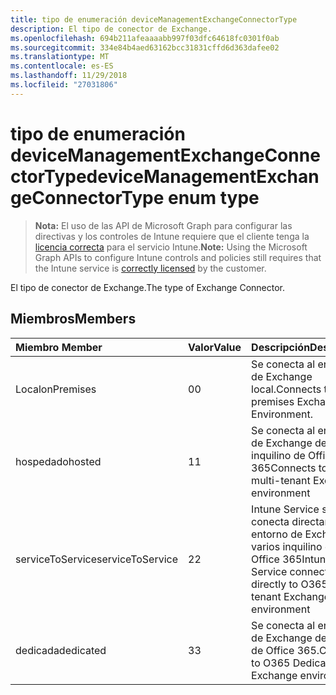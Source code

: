 ```yaml
---
title: tipo de enumeración deviceManagementExchangeConnectorType
description: El tipo de conector de Exchange.
ms.openlocfilehash: 694b211afeaaaabb997f03dfc64618fc0301f0ab
ms.sourcegitcommit: 334e84b4aed63162bcc31831cffd6d363dafee02
ms.translationtype: MT
ms.contentlocale: es-ES
ms.lasthandoff: 11/29/2018
ms.locfileid: "27031806"
---
```

# <a name="devicemanagementexchangeconnectortype-enum-type"></a><span data-ttu-id="2e12b-103">tipo de enumeración deviceManagementExchangeConnectorType</span><span class="sxs-lookup"><span data-stu-id="2e12b-103">deviceManagementExchangeConnectorType enum type</span></span>

> <span data-ttu-id="2e12b-104">**Nota:** El uso de las API de Microsoft Graph para configurar las directivas y los controles de Intune requiere que el cliente tenga la [licencia correcta](https://go.microsoft.com/fwlink/?linkid=839381) para el servicio Intune.</span><span class="sxs-lookup"><span data-stu-id="2e12b-104">**Note:** Using the Microsoft Graph APIs to configure Intune controls and policies still requires that the Intune service is [correctly licensed](https://go.microsoft.com/fwlink/?linkid=839381) by the customer.</span></span>

<span data-ttu-id="2e12b-105">El tipo de conector de Exchange.</span><span class="sxs-lookup"><span data-stu-id="2e12b-105">The type of Exchange Connector.</span></span>
## <a name="members"></a><span data-ttu-id="2e12b-106">Miembros</span><span class="sxs-lookup"><span data-stu-id="2e12b-106">Members</span></span>
|<span data-ttu-id="2e12b-107">Miembro	</span><span class="sxs-lookup"><span data-stu-id="2e12b-107">Member</span></span>|<span data-ttu-id="2e12b-108">Valor</span><span class="sxs-lookup"><span data-stu-id="2e12b-108">Value</span></span>|<span data-ttu-id="2e12b-109">Descripción</span><span class="sxs-lookup"><span data-stu-id="2e12b-109">Description</span></span>|
|:---|:---|:---|
|<span data-ttu-id="2e12b-110">Local</span><span class="sxs-lookup"><span data-stu-id="2e12b-110">onPremises</span></span>|<span data-ttu-id="2e12b-111">0</span><span class="sxs-lookup"><span data-stu-id="2e12b-111">0</span></span>|<span data-ttu-id="2e12b-112">Se conecta al entorno de Exchange local.</span><span class="sxs-lookup"><span data-stu-id="2e12b-112">Connects to on-premises Exchange Environment.</span></span>|
|<span data-ttu-id="2e12b-113">hospedado</span><span class="sxs-lookup"><span data-stu-id="2e12b-113">hosted</span></span>|<span data-ttu-id="2e12b-114">1</span><span class="sxs-lookup"><span data-stu-id="2e12b-114">1</span></span>|<span data-ttu-id="2e12b-115">Se conecta al entorno de Exchange de varios inquilino de Office 365</span><span class="sxs-lookup"><span data-stu-id="2e12b-115">Connects to O365 multi-tenant Exchange environment</span></span>|
|<span data-ttu-id="2e12b-116">serviceToService</span><span class="sxs-lookup"><span data-stu-id="2e12b-116">serviceToService</span></span>|<span data-ttu-id="2e12b-117">2</span><span class="sxs-lookup"><span data-stu-id="2e12b-117">2</span></span>|<span data-ttu-id="2e12b-118">Intune Service se conecta directamente al entorno de Exchange de varios inquilino de Office 365</span><span class="sxs-lookup"><span data-stu-id="2e12b-118">Intune Service connects directly to O365 multi-tenant Exchange environment</span></span>|
|<span data-ttu-id="2e12b-119">dedicada</span><span class="sxs-lookup"><span data-stu-id="2e12b-119">dedicated</span></span>|<span data-ttu-id="2e12b-120">3</span><span class="sxs-lookup"><span data-stu-id="2e12b-120">3</span></span>|<span data-ttu-id="2e12b-121">Se conecta al entorno de Exchange dedicados de Office 365.</span><span class="sxs-lookup"><span data-stu-id="2e12b-121">Connects to O365 Dedicated Exchange environment.</span></span>|



